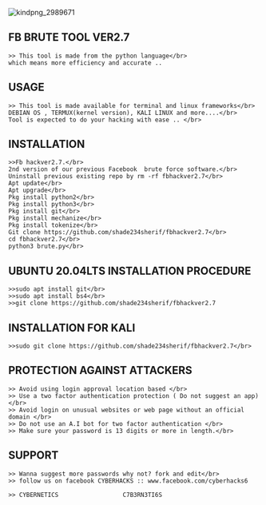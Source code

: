 ![kindpng_2989671](https://user-images.githubusercontent.com/79071277/157771495-f12b9efb-7afa-4b86-b3f5-f1354d0c79a7.png)

## FB BRUTE TOOL VER2.7
~~~
>> This tool is made from the python language</br>
which means more efficiency and accurate ..
~~~

## USAGE 
~~~
>> This tool is made available for terminal and linux frameworks</br>
DEBIAN OS , TERMUX(kernel version), KALI LINUX and more....</br>
Tool is expected to do your hacking with ease .. </br>
~~~

## INSTALLATION
~~~
>>Fb hackver2.7.</br>
2nd version of our previous Facebook  brute force software.</br> 
Uninstall previous existing repo by rm -rf fbhackver2.7</br>
Apt update</br>
Apt upgrade</br>
Pkg install python2</br>
Pkg install python3</br>
Pkg install git</br>
Pkg install mechanize</br>
Pkg install tokenize</br>
Git clone https://github.com/shade234sherif/fbhackver2.7</br>
cd fbhackver2.7</br>
python3 brute.py</br>
~~~
## UBUNTU 20.04LTS INSTALLATION PROCEDURE
~~~
>>sudo apt install git</br>
>>sudo apt install bs4</br>
>>git clone https://github.com/shade234sherif/fbhackver2.7
~~~

## INSTALLATION FOR KALI 
~~~
>>sudo git clone https://github.com/shade234sherif/fbhackver2.7</br>
~~~

## PROTECTION AGAINST ATTACKERS
~~~
>> Avoid using login approval location based </br>
>> Use a two factor authentication protection ( Do not suggest an app)</br>
>> Avoid login on unusual websites or web page without an official domain </br>
>> Do not use an A.I bot for two factor authentication </br>
>> Make sure your password is 13 digits or more in length.</br>
~~~

## SUPPORT 
~~~
>> Wanna suggest more passwords why not? fork and edit</br>
>> follow us on facebook CYBERHACKS :: www.facebook.com/cyberhacks6
~~~
~~~
>> CYBERNETICS                  C7B3RN3TI6S
~~~
